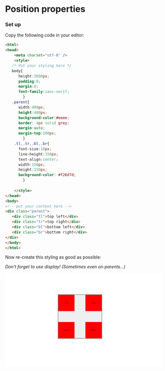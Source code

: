 # Position properties

### Set up

Copy the following code in your editor:

```html
<html>
<head>
    <meta charset="utf-8" />
    <style>
   /* Put your styling here */
   body{
      height:3600px;
      padding:0;
      margin:0;
      font-family:sans-serif;
        }
   .parent{
      width:400px;
      height:400px;
      background-color:#eeee;
      border: 4px solid grey;
      margin:auto;
      margin-top:200px;
        }
    .tl,.tr,.bl,.br{
      font-size:10px;
      line-height:150px;
      text-align:center;
      width:150px;
      height:150px;
      background-color: #f26d7d;
        }        

    </style>
</head>
<body>
<!-- put your content here -->
<div class="parent">
   <div class="tl">top left</div>
   <div class="tr">top right</div>
   <div class="bl">bottom left</div>
   <div class="br">bottom right</div>
</div>
</body>
</html>
```

Now re-create this styling as good as possible:

*Don't forget to use display! (Sometimes even on parents...)*

![squares.png](resources\images\squares.png)
